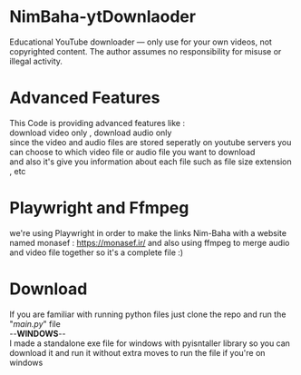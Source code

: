 # NimBaha-ytDownlaoder
Educational YouTube downloader — only use for your own videos, not copyrighted content. The author assumes no responsibility for misuse or illegal activity.  
# Advanced Features
This Code is providing advanced features like :   
download video only , download audio only   
since the video and audio files are stored seperatly on youtube servers you can choose to which video file or audio file you want to download   
and also it's give you information about each file such as file size extension , etc  
# Playwright and Ffmpeg
we're using Playwright in order to make the links Nim-Baha with a website named monasef : https://monasef.ir/ 
and also using ffmpeg to merge audio and video file together so it's a complete file :)  
# Download
If you are familiar with running python files just clone the repo and run the "*main.py*" file  
--**WINDOWS**--  
I made a standalone exe file for windows with pyisntaller library so you can download it and run it without extra moves to run the file if you're on windows
